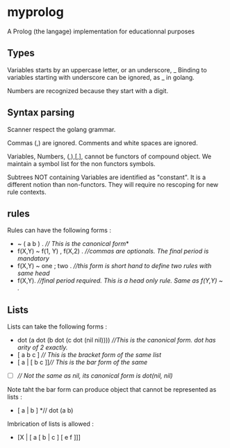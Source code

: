# myprolog
A Prolog (the langage) implementation for educationnal purposes


## Types

Variables starts by an uppercase letter, or an underscore, _
Binding to variables starting with underscore can be ignored, as _ in golang.

Numbers are recognized because they start with a digit.

## Syntax parsing

Scanner respect the golang grammar.

Commas (,) are ignored.
Comments and white spaces are ignored.

Variables, Numbers, (,),[,], cannot be functors of compound object.
We maintain a symbol list for the non functors symbols.

Subtrees NOT containing Variables are identified as "constant". 
It is a different notion than non-functors.
They will require no rescoping for new rule contexts.

## rules

Rules can have the following forms :

* ~ ( a b ) . *// This is the canonical form**
* f(X,Y) ~ f(1, Y) , f(X,2) .  *//commas are optionals. The final period is mandatory*
* f(X,Y) ~ one ; two .  *//this form is short hand to define two rules with same head*
* f(X,Y). *//final period required. This is a head only rule. Same as f(Y,Y) ~ .*

## Lists

Lists can take the following forms :

* dot (a dot (b dot (c dot (nil nil)))) *//This is the canonical form. dot has arity of 2 exactly.*
* [ a b c ] *// This is the bracket form of the same list*
* [ a | [ b c ]]*// This is the bar form of the same*
* [  ] *// Not the same as nil, its canonical form is dot(nil, nil)*

Note taht the bar form can produce object that cannot be represented as lists :

* [ a | b ] *// dot (a b)

Imbrication of lists is allowed :

* [X | [ a [ b | c ] [ e f ]]]
